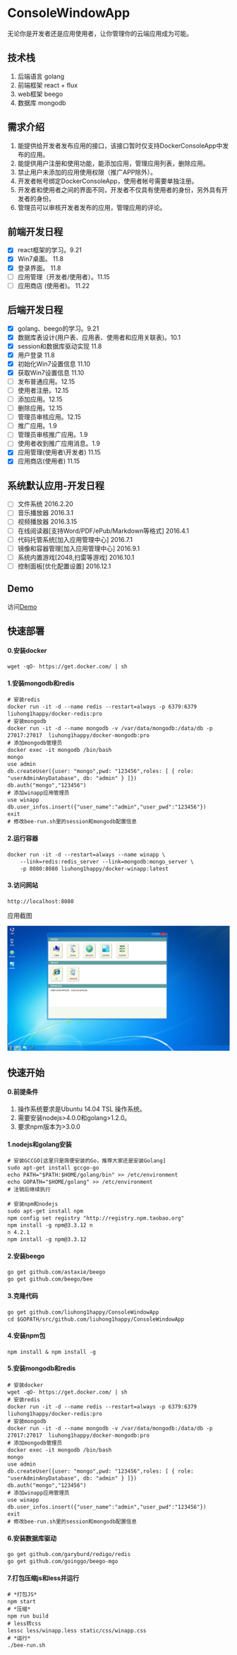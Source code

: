 # ConsoleWindowApp

无论你是开发者还是应用使用者，让你管理你的云端应用成为可能。

## 技术栈
1. 后端语言 golang
2. 前端框架 react + flux
3. web框架 beego
4. 数据库 mongodb

## 需求介绍

1. 能提供给开发者发布应用的接口，该接口暂时仅支持DockerConsoleApp中发布的应用。
2. 能提供用户注册和使用功能，能添加应用，管理应用列表，删除应用。
3. 禁止用户未添加的应用使用权限（推广APP除外）。
4. 开发者帐号绑定DockerConsoleApp，使用者帐号需要单独注册。
5. 开发者和使用者之间的界面不同，开发者不仅具有使用者的身份，另外具有开发者的身份。
6. 管理员可以审核开发者发布的应用，管理应用的评论。

## 前端开发日程

- [x] react框架的学习。9.21
- [x] Win7桌面。 11.8
- [x] 登录界面。 11.8
- [ ] 应用管理（开发者/使用者）。11.15
- [ ] 应用商店 (使用者)。 11.22

## 后端开发日程

- [x] golang、beego的学习。9.21
- [x] 数据库表设计(用户表、应用表、使用者和应用关联表)。10.1
- [x] session和数据库驱动实现 11.8
- [x] 用户登录 11.8
- [x] 初始化Win7设置信息 11.10
- [x] 获取Win7设置信息 11.10
- [ ] 发布普通应用。12.15
- [ ] 使用者注册。12.15
- [ ] 添加应用。12.15
- [ ] 删除应用。12.15
- [ ] 管理员审核应用。12.15
- [ ] 推广应用。1.9
- [ ] 管理员审核推广应用。1.9
- [ ] 使用者收到推广应用消息。1.9
- [x] 应用管理(使用者\开发者) 11.15
- [x] 应用商店(使用者) 11.15

## 系统默认应用-开发日程

- [ ] 文件系统 2016.2.20
- [ ] 音乐播放器 2016.3.1
- [ ] 视频播放器 2016.3.15
- [ ] 在线阅读器[支持Word/PDF/ePub/Markdown等格式]  2016.4.1
- [ ] 代码托管系统[加入应用管理中心] 2016.7.1
- [ ] 镜像和容器管理[加入应用管理中心] 2016.9.1
- [ ] 系统内置游戏[2048,扫雷等游戏] 2016.10.1
- [ ] 控制面板[优化配置设置] 2016.12.1

## Demo

访问[Demo](http://liuhong1happy.github.io/ConsoleWindowApp/demo.html)

## 快速部署

#### 0.安装docker

    wget -qO- https://get.docker.com/ | sh
    
#### 1.安装mongodb和redis

    # 安装redis
    docker run -it -d --name redis --restart=always -p 6379:6379 liuhong1happy/docker-redis:pro
    # 安装mongodb
    docker run -it -d --name mongodb -v /var/data/mongodb:/data/db -p 27017:27017  liuhong1happy/docker-mongodb:pro
    # 添加mongodb管理员
    docker exec -it mongodb /bin/bash
    mongo
    use admin
    db.createUser({user: "mongo",pwd: "123456",roles: [ { role: "userAdminAnyDatabase", db: "admin" } ]})
    db.auth("mongo","123456")
    # 添加winapp应用管理员
    use winapp
    db.user_infos.insert({"user_name":"admin","user_pwd":"123456"})
    exit
    # 修改bee-run.sh里的session和mongodb配置信息
    
#### 2.运行容器

    docker run -it -d --restart=always --name winapp \
        --link=redis:redis_server --link=mongodb:mongo_server \
        -p 8080:8080 liuhong1happy/docker-winapp:latest

#### 3.访问网站

    http://localhost:8080
    
应用截图

![static/images/winapp.png](static/images/winapp.png)

## 快速开始

#### 0.前提条件

1. 操作系统要求是Ubuntu 14.04 TSL 操作系统。
2. 需要安装nodejs>4.0.0和golang>1.2.0。
3. 要求npm版本为>3.0.0


#### 1.nodejs和golang安装

    # 安装GCCGO[这里只是简便安装的Go，推荐大家还是安装Golang]
    sudo apt-get install gccgo-go
    echo PATH="$PATH:$HOME/golang/bin" >> /etc/environment
    echo GOPATH="$HOME/golang" >> /etc/environment
    # 注销后继续执行
    
    # 安装npm和nodejs
    sudo apt-get install npm
    npm config set registry "http://registry.npm.taobao.org"
    npm install -g npm@3.3.12 n
    n 4.2.1
    npm install -g npm@3.3.12



#### 2.安装beego

    go get github.com/astaxie/beego
    go get github.com/beego/bee
    
#### 3.克隆代码

    go get github.com/liuhong1happy/ConsoleWindowApp
    cd $GOPATH/src/github.com/liuhong1happy/ConsoleWindowApp
    
#### 4.安装npm包

    npm install & npm install -g

#### 5.安装mongodb和redis

    # 安装docker
    wget -qO- https://get.docker.com/ | sh
    # 安装redis
    docker run -it -d --name redis --restart=always -p 6379:6379 liuhong1happy/docker-redis:pro
    # 安装mongodb
    docker run -it -d --name mongodb -v /var/data/mongodb:/data/db -p 27017:27017  liuhong1happy/docker-mongodb:pro
    # 添加mongodb管理员
    docker exec -it mongodb /bin/bash
    mongo
    use admin
    db.createUser({user: "mongo",pwd: "123456",roles: [ { role: "userAdminAnyDatabase", db: "admin" } ]})
    db.auth("mongo","123456")
    # 添加winapp应用管理员
    use winapp
    db.user_infos.insert({"user_name":"admin","user_pwd":"123456"})
    exit
    # 修改bee-run.sh里的session和mongodb配置信息

#### 6.安装数据库驱动

    go get github.com/garyburd/redigo/redis
    go get github.com/goinggo/beego-mgo

#### 7.打包压缩js和less并运行

    # *打包JS*
    npm start
    # *压缩*
    npm run build
    # less转css
    lessc less/winapp.less static/css/winapp.css
    # *运行*
    ./bee-run.sh
    


